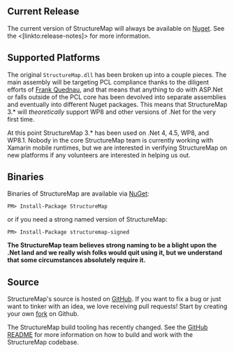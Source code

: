 <!--Title: Get StructureMap-->
<!--Url: get-structuremap-->


## Current Release

The current version of StructureMap will always be available on [Nuget](https://www.nuget.org/packages/structuremap/). See the <[linkto:release-notes]> for more information.



## Supported Platforms

The original `StructureMap.dll` has been broken up into a couple pieces. The main assembly will be targeting PCL compliance thanks to the diligent efforts of [Frank Quednau](https://twitter.com/fquednau), and that means that anything to do with ASP.Net or falls outside of the PCL core has been devolved into separate assemblies and eventually into different Nuget packages. This means that StructureMap 3.* will *theoretically* support WP8 and other versions of .Net for the very first time.

At this point StructureMap 3.* has been used on .Net 4, 4.5, WP8, and WP8.1. Nobody in the core StructureMap team is currently working with Xamarin mobile runtimes, but we are interested in verifying StructureMap on new platforms if any volunteers are interested in helping us out.

## Binaries

Binaries of StructureMap are available via [NuGet](http://www.nuget.org/packages/structuremap/):

    PM> Install-Package StructureMap

or if you need a strong named version of StructureMap:

    PM> Install-Package structuremap-signed

**The StructureMap team believes strong naming to be a blight upon the .Net land and we really wish folks would quit using it, but we understand that some circumstances absolutely require it.**

## Source

StructureMap's source is hosted on [GitHub](https://github.com/structuremap/structuremap/). If you want to fix a bug or just want to tinker with an idea, we love receiving pull requests! Start by creating your own [fork](https://github.com/structuremap/structuremap/fork) on Github.

The StructureMap build tooling has recently changed. See the [GitHub README](https://github.com/structuremap/structuremap/blob/master/README.markdown) for more information on how to build and work with the StructureMap codebase.

